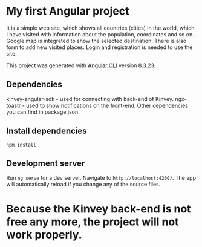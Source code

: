 # My first Angular project

It is a simple web site, which shows all countries (cities) in the world, which I have visited with information about the population, coordinates and so on. Google map is integrated to show the selected destination. There is also form to add new visited places. Login and registration is needed to use the site.

This project was generated with [Angular CLI](https://github.com/angular/angular-cli) version 8.3.23.

## Dependencies 

kinvey-angular-sdk - used for connecting with back-end of Kinvey.
ngx-toastr - used to show notifications on the front-end.
Other dependencies you can find in package.json.

## Install dependencies

`npm install`

## Development server

Run `ng serve` for a dev server. Navigate to `http://localhost:4200/`. The app will automatically reload if you change any of the source files.

# Because the Kinvey back-end is not free any more, the project will not work properly.
